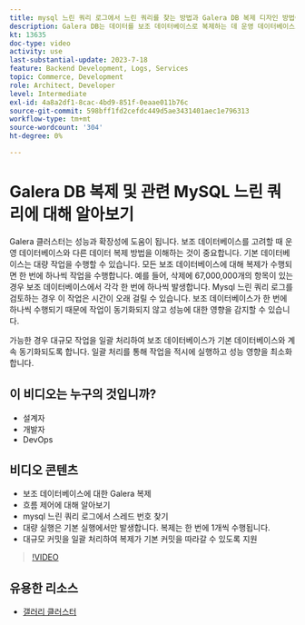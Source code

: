 ```yaml
---
title: mysql 느린 쿼리 로그에서 느린 쿼리를 찾는 방법과 Galera DB 복제 디자인 방법이 그 원인일 수 있는 이유에 대해 알아봅니다
description: Galera DB는 데이터를 보조 데이터베이스로 복제하는 데 운영 데이터베이스보다 시간이 더 오래 걸리는 설계 방식을 가지고 있습니다. mysql 느린 쿼리 로그에서 이러한 이벤트를 찾는 방법과 느린 쿼리 로그에 항목이 표시되는 근본 이유 및 향후 이러한 이벤트를 방지하는 방법에 대해 알아봅니다.
kt: 13635
doc-type: video
activity: use
last-substantial-update: 2023-7-18
feature: Backend Development, Logs, Services
topic: Commerce, Development
role: Architect, Developer
level: Intermediate
exl-id: 4a8a2df1-8cac-4bd9-851f-0eaae011b76c
source-git-commit: 598bff1fd2cefdc449d5ae3431401aec1e796313
workflow-type: tm+mt
source-wordcount: '304'
ht-degree: 0%

---
```


# Galera DB 복제 및 관련 MySQL 느린 쿼리에 대해 알아보기

Galera 클러스터는 성능과 확장성에 도움이 됩니다. 보조 데이터베이스를 고려할 때 운영 데이터베이스와 다른 데이터 복제 방법을 이해하는 것이 중요합니다. 기본 데이터베이스는 대량 작업을 수행할 수 있습니다. 모든 보조 데이터베이스에 대해 복제가 수행되면 한 번에 하나씩 작업을 수행합니다. 예를 들어, 삭제에 67,000,000개의 항목이 있는 경우 보조 데이터베이스에서 각각 한 번에 하나씩 발생합니다. Mysql 느린 쿼리 로그를 검토하는 경우 이 작업은 시간이 오래 걸릴 수 있습니다. 보조 데이터베이스가 한 번에 하나씩 수행되기 때문에 작업이 동기화되지 않고 성능에 대한 영향을 감지할 수 있습니다.

가능한 경우 대규모 작업을 일괄 처리하여 보조 데이터베이스가 기본 데이터베이스와 계속 동기화되도록 합니다. 일괄 처리를 통해 작업을 적시에 실행하고 성능 영향을 최소화합니다.

## 이 비디오는 누구의 것입니까?

- 설계자
- 개발자
- DevOps

## 비디오 콘텐츠

- 보조 데이터베이스에 대한 Galera 복제
- 흐름 제어에 대해 알아보기
- mysql 느린 쿼리 로그에서 스레드 번호 찾기
- 대량 실행은 기본 실행에서만 발생합니다. 복제는 한 번에 1개씩 수행됩니다.
- 대규모 커밋을 일괄 처리하여 복제가 기본 커밋을 따라갈 수 있도록 지원

>[!VIDEO](https://video.tv.adobe.com/v/3423543?learn=on&captions=kor)

## 유용한 리소스

- [갤러리 클러스터](https://galeracluster.com/)
